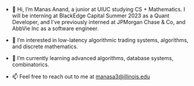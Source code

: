 - 👋  Hi, I’m Manas Anand, a junior at UIUC studying CS + Mathematics. I will be interning at BlackEdge Capital Summer 2023 as a Quant Developer, and I've previously interned at JPMorgan Chase & Co, and AbbVie Inc as a software engineer.

- 👀  I’m interested in low-latency algorithmic trading systems, algorithms, and discrete mathematics.

- 🌱  I’m currently learning advanced algorithms, database systems, combinatorics.

- 📫  Feel free to reach out to me at manasa3@illinois.edu

<!---
ManasAnand/ManasAnand is a ✨ special ✨ repository because its `README.md` (this file) appears on your GitHub profile.
You can click the Preview link to take a look at your changes.
--->
